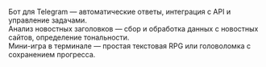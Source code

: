 Бот для Telegram — автоматические ответы, интеграция с API и управление задачами.  
Анализ новостных заголовков — сбор и обработка данных с новостных сайтов, определение тональности.  
Мини-игра в терминале — простая текстовая RPG или головоломка с сохранением прогресса.
